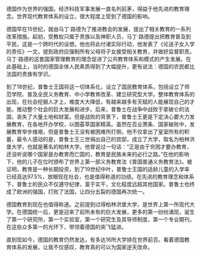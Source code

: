 德国作为世界的强国，经济科技军事发展一直名列前茅，得益于他先进的教育理念。世界现代教育体系的设立，很大程度上受到了德国的影响。

德国早在15世纪，就由马丁·路德为了推进教会的发展，提出了相关教育的一系列改革措施。起初，受教权只属于贵族以及神职人员，马丁·路德提出把教育普及到平民，这是一个跨时代的设想。他也将此付诸实际行动，他发表了《论送子女入学的责任》一文，提到政府应强制所有父母将子女接受相关教育，并做好监督职责。马丁·路德的这套国家管理教育的理念促进了公共教育体系和模式的产生发展。在此基础上，当时的德国全体人民素质得到了大幅提升，更有说法：德国的农民都比法国的贵族有学识。

到了18世纪，普鲁士王国将这一切体系化，设立了国民教育体系，包括设立了师范学院、普及全民义务教育、中小学教育改革、建立研究型大学。整体教育体系的出现，在社会挖掘人才上，难度大大降低，有越来越多有天赋的人能展现自己的才能，推动整个社会的巨大发展和进步。后来，普鲁士在战争中战败于拿破仑的法国，丧失了大量土地和财富。但是战败的背景下，普鲁士王更是下定决心要大力发展教育，在各地开办学校，以图荟萃国家精英。虽然在百业萧条、国家破败中，发展教育举步维艰，但是普鲁士王没有被困难所打倒，他不仅拿出了皇室所有的积蓄，最令人感动的是，普鲁士王三世捐出自己的宫邸，成立了大学，取名为柏林洪堡大学，也就是著名的柏林大学。他曾说过一句话：“正是由于穷困才要办教育，还没听说哪个国家是办教育而亡国的，教育是民族未来的必行之路。”在他的影响下，他的儿子在位时颁布了世界上第一部义务教育法《普国普通义务教育法》。被证明，教育是一种长期投资，到了19世纪中叶，普鲁士王国的适龄儿童的入学率已经高达97.5%，放眼现在社会，也是值得称道的功绩。在先进的教育理念和体系下，普鲁士的民众不仅遵守纪律，富于实干，文化程度远超其他国家。普鲁士也终成了欧洲的强国，打败了法国，让四分五裂的德国再次统一。

德国教育到现在也值得称道。之前提到过得柏林洪堡大学，是世界上第一所现代大学。在德国统一后，更是迎来了前所未有的巨大发展，更多的第一纷纷涌现，诞生了第一个研究所，第一个实验室，第一个研究生及其导师制度，第一个专业期刊，在这些众多第一的光环下，带领着德国的突飞猛进。

直到现如今，德国的教育仍然发达，有多达16所大学排在世界前百。看着德国教育体系的发展，让我不仅感叹，教育真的可以为国家逆天改命。
